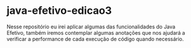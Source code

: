 # java-efetivo-edicao3
Nesse repositório eu irei aplicar algumas das funcionalidades do Java Efetivo, também iremos contemplar algumas anotações que nos ajudará a verificar a performance de cada execução de código quando necessário.
